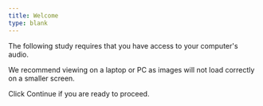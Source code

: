 ```yaml
---
title: Welcome
type: blank
---
```


The following study requires that you have access to your computer's audio.<p>
We recommend viewing on a laptop or PC as images will not load correctly on a smaller screen.<p>
Click Continue if you are ready to proceed.




